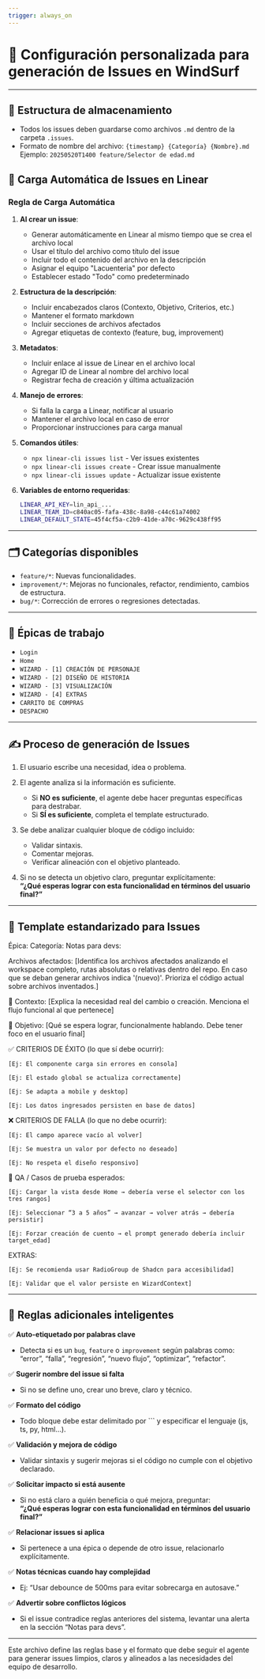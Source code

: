 ```yaml
---
trigger: always_on
---
```


# 🧠 Configuración personalizada para generación de Issues en WindSurf

---

## 📁 Estructura de almacenamiento

- Todos los issues deben guardarse como archivos `.md` dentro de la carpeta `.issues`.
- Formato de nombre del archivo: `{timestamp} {Categoría} {Nombre}.md`  
  Ejemplo: `20250520T1400 feature/Selector de edad.md`

## 🔄 Carga Automática de Issues en Linear

### Regla de Carga Automática
1. **Al crear un issue**:
   - Generar automáticamente en Linear al mismo tiempo que se crea el archivo local
   - Usar el título del archivo como título del issue
   - Incluir todo el contenido del archivo en la descripción
   - Asignar el equipo "Lacuenteria" por defecto
   - Establecer estado "Todo" como predeterminado

2. **Estructura de la descripción**:
   - Incluir encabezados claros (Contexto, Objetivo, Criterios, etc.)
   - Mantener el formato markdown
   - Incluir secciones de archivos afectados
   - Agregar etiquetas de contexto (feature, bug, improvement)

3. **Metadatos**:
   - Incluir enlace al issue de Linear en el archivo local
   - Agregar ID de Linear al nombre del archivo local
   - Registrar fecha de creación y última actualización

4. **Manejo de errores**:
   - Si falla la carga a Linear, notificar al usuario
   - Mantener el archivo local en caso de error
   - Proporcionar instrucciones para carga manual

5. **Comandos útiles**:
   - `npx linear-cli issues list` - Ver issues existentes
   - `npx linear-cli issues create` - Crear issue manualmente
   - `npx linear-cli issues update` - Actualizar issue existente

6. **Variables de entorno requeridas**:
   ```bash
   LINEAR_API_KEY=lin_api_...
   LINEAR_TEAM_ID=c840ac05-fafa-438c-8a98-c44c61a74002
   LINEAR_DEFAULT_STATE=45f4cf5a-c2b9-41de-a70c-9629c438ff95

---

## 🗂 Categorías disponibles

- `feature/*`: Nuevas funcionalidades.
- `improvement/*`: Mejoras no funcionales, refactor, rendimiento, cambios de estructura.
- `bug/*`: Corrección de errores o regresiones detectadas.

---

## 🧱 Épicas de trabajo

- `Login`  
- `Home`  
- `WIZARD - [1] CREACIÓN DE PERSONAJE`  
- `WIZARD - [2] DISEÑO DE HISTORIA`  
- `WIZARD - [3] VISUALIZACIÓN`  
- `WIZARD - [4] EXTRAS`  
- `CARRITO DE COMPRAS`  
- `DESPACHO`  

---

## ✍️ Proceso de generación de Issues

1. El usuario escribe una necesidad, idea o problema.
2. El agente analiza si la información es suficiente.
   - Si **NO es suficiente**, el agente debe hacer preguntas específicas para destrabar.
   - Si **SÍ es suficiente**, completa el template estructurado.
3. Se debe analizar cualquier bloque de código incluido:
   - Validar sintaxis.
   - Comentar mejoras.
   - Verificar alineación con el objetivo planteado.

4. Si no se detecta un objetivo claro, preguntar explícitamente:  
   **“¿Qué esperas lograr con esta funcionalidad en términos del usuario final?”**

---

## 📄 Template estandarizado para Issues

Épica:
Categoría:
Notas para devs:

Archivos afectados:
[Identifica los archivos afectados analizando el workspace completo, rutas absolutas o relativas dentro del repo. En caso que se deban generar archivos indica '(nuevo)'. Prioriza el código actual sobre archivos inventados.]

🧠 Contexto:
[Explica la necesidad real del cambio o creación. Menciona el flujo funcional al que pertenece]

📐 Objetivo:
[Qué se espera lograr, funcionalmente hablando. Debe tener foco en el usuario final]

✅ CRITERIOS DE ÉXITO (lo que sí debe ocurrir):

    [Ej: El componente carga sin errores en consola]

    [Ej: El estado global se actualiza correctamente]

    [Ej: Se adapta a mobile y desktop]

    [Ej: Los datos ingresados persisten en base de datos]

❌ CRITERIOS DE FALLA (lo que no debe ocurrir):

    [Ej: El campo aparece vacío al volver]

    [Ej: Se muestra un valor por defecto no deseado]

    [Ej: No respeta el diseño responsivo]

🧪 QA / Casos de prueba esperados:

    [Ej: Cargar la vista desde Home → debería verse el selector con los tres rangos]

    [Ej: Seleccionar “3 a 5 años” → avanzar → volver atrás → debería persistir]

    [Ej: Forzar creación de cuento → el prompt generado debería incluir target_edad]

EXTRAS:

    [Ej: Se recomienda usar RadioGroup de Shadcn para accesibilidad]

    [Ej: Validar que el valor persiste en WizardContext]


---

## 🧠 Reglas adicionales inteligentes

✅ **Auto-etiquetado por palabras clave**  
- Detecta si es un `bug`, `feature` o `improvement` según palabras como:  
  “error”, “falla”, “regresión”, “nuevo flujo”, “optimizar”, “refactor”.

✅ **Sugerir nombre del issue si falta**  
- Si no se define uno, crear uno breve, claro y técnico.

✅ **Formato del código**  
- Todo bloque debe estar delimitado por ``` y especificar el lenguaje (js, ts, py, html…).

✅ **Validación y mejora de código**  
- Validar sintaxis y sugerir mejoras si el código no cumple con el objetivo declarado.

✅ **Solicitar impacto si está ausente**  
- Si no está claro a quién beneficia o qué mejora, preguntar:  
  **“¿Qué esperas lograr con esta funcionalidad en términos del usuario final?”**

✅ **Relacionar issues si aplica**  
- Si pertenece a una épica o depende de otro issue, relacionarlo explícitamente.

✅ **Notas técnicas cuando hay complejidad**  
- Ej: “Usar debounce de 500ms para evitar sobrecarga en autosave.”

✅ **Advertir sobre conflictos lógicos**  
- Si el issue contradice reglas anteriores del sistema, levantar una alerta en la sección “Notas para devs”.

---

Este archivo define las reglas base y el formato que debe seguir el agente para generar issues limpios, claros y alineados a las necesidades del equipo de desarrollo.
